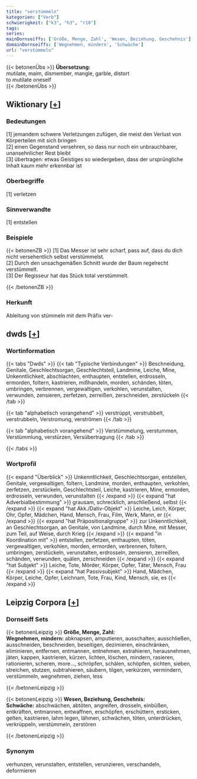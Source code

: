 ```yaml
---
title: "verstümmeln"
kategorien: ["Verb"]
schwierigkeit: ["k3", "h3", "r18"]
tags:
series:
mainDornseiffs: ['Größe, Menge, Zahl', 'Wesen, Beziehung, Geschehnis']
domainDornseiffs: ['Wegnehmen, mindern', 'Schwäche']
url: "verstümmeln"
---
```


{{< betonenÜbs >}}
**Übersetzung:**  
mutilate, maim, dismember, mangle, garble, distort  
to mutilate  oneself  
{{< /betonenÜbs >}}

## Wiktionary [[+](https://de.wiktionary.org/wiki/verstümmeln)]

### Bedeutungen
[1] jemandem schwere Verletzungen zufügen, die meist den Verlust von Körperteilen mit sich bringen  
[2] einen Gegenstand versehren, so dass nur noch ein unbrauchbarer, unansehnlicher Rest bleibt  
[3] übertragen: etwas Geistiges so wiedergeben, dass der ursprüngliche Inhalt kaum mehr erkennbar ist  

### Oberbegriffe
[1] verletzen  

### Sinnverwandte
[1] entstellen  

### Beispiele
{{< betonenZB >}}
[1] Das Messer ist sehr scharf, pass auf, dass du dich nicht versehentlich selbst verstümmelst.  
[2] Durch den unsachgemäßen Schnitt wurde der Baum regelrecht verstümmelt.  
[3] Der Regisseur hat das Stück total verstümmelt.  

{{< /betonenZB >}}
### Herkunft
Ableitung von stümmeln mit dem Präfix ver-  



## dwds [[+](https://www.dwds.de/wb/verstümmeln)]

### Wortinformation
{{< tabs "Dwds" >}}
{{< tab "Typische Verbindungen" >}}
Beschneidung, Genitale, Geschlechtsorgan, Geschlechtsteil, Landmine, Leiche, Mine, Unkenntlichkeit, abschlachten, enthaupten, entstellen, erdrosseln, ermorden, foltern, kastrieren, mißhandeln, morden, schänden, töten, umbringen, verbrennen, vergewaltigen, verkohlen, verunstalten, verwunden, zensieren, zerfetzen, zerreißen, zerschneiden, zerstückeln
{{< /tab >}}

{{< tab "alphabetisch vorangehend" >}}
verstrüppt, verstrubbelt, verstrubbeln, Verstromung, verströmen
{{< /tab >}}

{{< tab "alphabetisch vorangehend" >}}
Verstümmelung, verstummen, Verstümmlung, verstürzen, Versübertragung
{{< /tab >}}

{{< /tabs >}}

### Wortprofil
{{< expand "Überblick" >}} Unkenntlichkeit, Geschlechtsorgan, entstellen, Genitale, vergewaltigen, foltern, Landmine, morden, enthaupten, verkohlen, zerfetzen, zerstückeln, Geschlechtsteil, Leiche, kastrieren, Mine, ermorden, erdrosseln, verwunden, verunstalten {{< /expand >}}
{{< expand "hat Adverbialbestimmung" >}} grausam, schrecklich, anschließend, selbst {{< /expand >}}
{{< expand "hat Akk./Dativ-Objekt" >}} Leiche, Leich, Körper, Ohr, Opfer, Mädchen, Hand, Mensch, Frau, Film, Werk, Mann, er {{< /expand >}}
{{< expand "hat Präpositionalgruppe" >}} zur Unkenntlichkeit, an Geschlechtsorgan, an Genitale, von Landmine, durch Mine, mit Messer, zum Teil, auf Weise, durch Krieg {{< /expand >}}
{{< expand "in Koordination mit" >}} entstellen, zerfetzen, enthaupten, töten, vergewaltigen, verkohlen, morden, ermorden, verbrennen, foltern, umbringen, zerstückeln, verunstalten, erdrosseln, zensieren, zerreißen, schänden, verwunden, quälen, zerschneiden {{< /expand >}}
{{< expand "hat Subjekt" >}} Leiche, Tote, Mörder, Körper, Opfer, Täter, Mensch, Frau {{< /expand >}}
{{< expand "hat Passivsubjekt" >}} Hand, Mädchen, Körper, Leiche, Opfer, Leichnam, Tote, Frau, Kind, Mensch, sie, es {{< /expand >}}

## Leipzig Corpora [[+](https://corpora.uni-leipzig.de/en/res?word=verstümmeln&corpusId=deu_newscrawl-public_2018)]

### Dornseiff Sets
{{< betonenLeipzig >}}
**Größe, Menge, Zahl:**  
**Wegnehmen, mindern:** abknapsen, amputieren, ausschalten, ausschließen, ausschneiden, beschneiden, beseitigen, dezimieren, einschränken, eliminieren, entfernen, entmannen, entnehmen, extrahieren, herausnehmen, jäten, kappen, kastrieren, kürzen, lichten, löschen, mindern, rasieren, rationieren, scheren, more..., schröpfen, schälen, schöpfen, sichten, sieben, streichen, stutzen, subtrahieren, säubern, tilgen, verkürzen, vermindern, verstümmeln, wegnehmen, ziehen, less  

{{< /betonenLeipzig >}}


{{< betonenLeipzig >}}
**Wesen, Beziehung, Geschehnis:**  
**Schwäche:** abschwächen, abtöten, angreifen, drosseln, einbüßen, entkräften, entmannen, entwaffnen, erschöpfen, erschüttern, ersticken, gelten, kastrieren, lahm legen, lähmen, schwächen, töten, unterdrücken, verkrüppeln, verstümmeln, zerstören  

{{< /betonenLeipzig >}}

### Synonym
verhunzen, verunstalten, entstellen, verunzieren, verschandeln, deformieren

